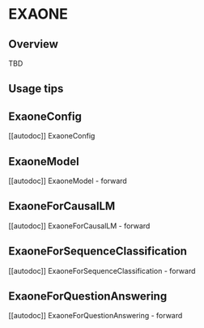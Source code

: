 <!--Copyright 2024 The LG AI Research EXAONE Lab and The HuggingFace Team. All rights reserved.

Licensed under the Apache License, Version 2.0 (the "License"); you may not use this file except in compliance with
the License. You may obtain a copy of the License at

http://www.apache.org/licenses/LICENSE-2.0

Unless required by applicable law or agreed to in writing, software distributed under the License is distributed on
an "AS IS" BASIS, WITHOUT WARRANTIES OR CONDITIONS OF ANY KIND, either express or implied. See the License for the
specific language governing permissions and limitations under the License.

⚠️ Note that this file is in Markdown but contain specific syntax for our doc-builder (similar to MDX) that may not be
rendered properly in your Markdown viewer.

-->

# EXAONE

## Overview

TBD

## Usage tips


## ExaoneConfig
[[autodoc]] ExaoneConfig

## ExaoneModel
[[autodoc]] ExaoneModel
    - forward

## ExaoneForCausalLM
[[autodoc]] ExaoneForCausalLM
    - forward

## ExaoneForSequenceClassification
[[autodoc]] ExaoneForSequenceClassification
    - forward

## ExaoneForQuestionAnswering
[[autodoc]] ExaoneForQuestionAnswering
    - forward
